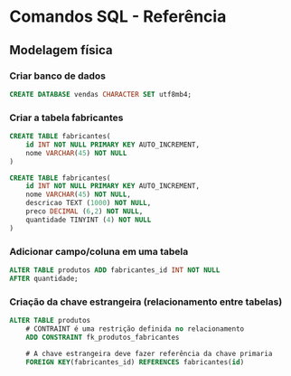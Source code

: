 # Comandos SQL - Referência
<!-- -------------------------- -->
## Modelagem física

### Criar banco de dados
```sql
CREATE DATABASE vendas CHARACTER SET utf8mb4;

```


<!-- -------------------------------- -->

### Criar a tabela fabricantes

```sql
CREATE TABLE fabricantes(
    id INT NOT NULL PRIMARY KEY AUTO_INCREMENT,
    nome VARCHAR(45) NOT NULL
)


```
<!-- -------------- -->


```sql
CREATE TABLE fabricantes(
    id INT NOT NULL PRIMARY KEY AUTO_INCREMENT,
    nome VARCHAR(45) NOT NULL,
    descricao TEXT (1000) NOT NULL,
    preco DECIMAL (6,2) NOT NULL,
    quantidade TINYINT (4) NOT NULL
)


```
<!-- -------------------- -->


### Adicionar campo/coluna em uma tabela

```sql
ALTER TABLE produtos ADD fabricantes_id INT NOT NULL
AFTER quantidade;

```
<!-- -------------------- -->


### Criação da chave estrangeira (relacionamento entre tabelas)

```sql
ALTER TABLE produtos
    # CONTRAINT é uma restrição definida no relacionamento
    ADD CONSTRAINT fk_produtos_fabricantes

    # A chave estrangeira deve fazer referência da chave primaria
    FOREIGN KEY(fabricantes_id) REFERENCES fabricantes(id)

```